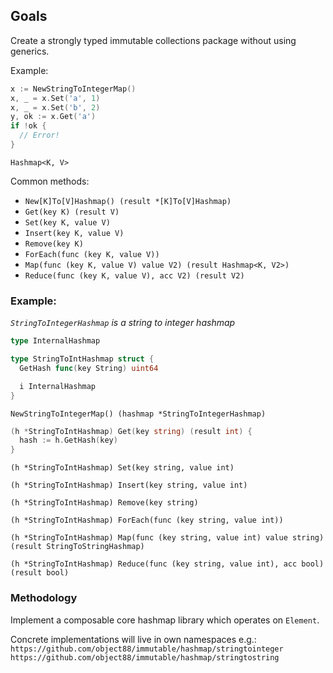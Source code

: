 ## Goals
Create a strongly typed immutable collections package without using generics.

Example:
``` Go
x := NewStringToIntegerMap()
x, _ = x.Set('a', 1)
x, _ = x.Set('b', 2)
y, ok := x.Get('a')
if !ok {
  // Error!
}
```


`Hashmap<K, V>`

Common methods:
* `New[K]To[V]Hashmap() (result *[K]To[V]Hashmap)`
* `Get(key K) (result V)`
* `Set(key K, value V)`
* `Insert(key K, value V)`
* `Remove(key K)`
* `ForEach(func (key K, value V))`
* `Map(func (key K, value V) value V2) (result Hashmap<K, V2>)`
* `Reduce(func (key K, value V), acc V2) (result V2)`

### Example:
_`StringToIntegerHashmap` is a string to integer hashmap_

``` Go
type InternalHashmap

type StringToIntHashmap struct {
  GetHash func(key String) uint64

  i InternalHashmap
}
```

`NewStringToIntegerMap() (hashmap *StringToIntegerHashmap)`

``` Go
(h *StringToIntHashmap) Get(key string) (result int) {
  hash := h.GetHash(key)
}
```

`(h *StringToIntHashmap) Set(key string, value int)`

`(h *StringToIntHashmap) Insert(key string, value int)`

`(h *StringToIntHashmap) Remove(key string)`

`(h *StringToIntHashmap) ForEach(func (key string, value int))`

`(h *StringToIntHashmap) Map(func (key string, value int) value string) (result StringToStringHashmap)`

`(h *StringToIntHashmap) Reduce(func (key string, value int), acc bool) (result bool)`


### Methodology
Implement a composable core hashmap library which operates on `Element`.


Concrete implementations will live in own namespaces e.g.:
`https://github.com/object88/immutable/hashmap/stringtointeger`
`https://github.com/object88/immutable/hashmap/stringtostring`
